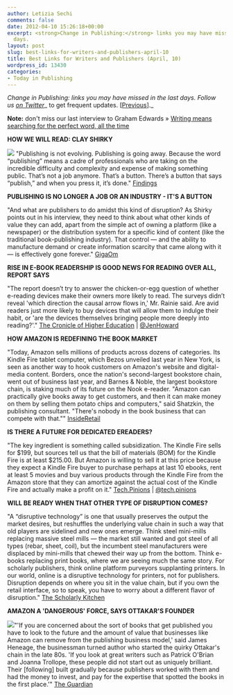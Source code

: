 ```yaml
---
author: Letizia Sechi
comments: false
date: 2012-04-10 15:26:18+00:00
excerpt: <strong>Change in Publishing:</strong> links you may have missed in the last
  days.
layout: post
slug: best-links-for-writers-and-publishers-april-10
title: Best Links for Writers and Publishers (April, 10)
wordpress_id: 13430
categories:
- Today in Publishing
---
```


_Change in Publishing: links you may have missed in the last days.
Follow us [on Twitter](http://www.twitter.com/40kbooks)__ to get frequent updates. [[Previous](http://www.40kbooks.com/?p=13415)]._

**Note:** don't miss our last interview to Graham Edwards » [Writing means searching for the perfect word, all the time](http://www.40kbooks.com/?p=13409)

**HOW WE WILL READ: CLAY SHIRKY**

![](http://www.40kbooks.com/wp-content/uploads/tumblr_m02x6fh6bD1qidn1b.jpeg) "Publishing is not evolving. Publishing is going away. Because the word “publishing” means a cadre of professionals who are taking on the incredible difficulty and complexity and expense of making something public. That’s not a job anymore. That’s a button. There’s a button that says “publish,” and when you press it, it’s done."
[Findings](http://blog.findings.com/post/20527246081/how-we-will-read-clay-shirky)

**PUBLISHING IS NO LONGER A JOB OR AN INDUSTRY - IT'S A BUTTON**

"And what are publishers to do amidst this kind of disruption? As Shirky points out in his interview, they need to think about what other kinds of value they can add, apart from the simple act of owning a platform (like a newspaper) or the distribution system for a specific kind of content (like the traditional book-publishing industry). That control — and the ability to manufacture demand or create information scarcity that came along with it — is effectively gone forever."
[GigaOm](http://gigaom.com/2012/04/09/publishing-is-no-longer-a-job-or-an-industry-its-a-button/?utm_source=social&utm_medium=twitter&utm_campaign=gigaom)

**RISE IN E-BOOK READERSHIP IS GOOD NEWS FOR READING OVER ALL, REPORT SAYS**

"The report doesn’t try to answer the chicken-or-egg question of whether e-reading devices make their owners more likely to read. The surveys didn’t reveal 'which direction the causal arrow flows in,' Mr. Rainie said. Are avid readers just more likely to buy devices that will allow them to indulge their habit, or 'are the devices themselves bringing people more deeply into reading?'."
[The Cronicle of Higher Education](http://chronicle.com/blogs/wiredcampus/rise-in-e-book-readership-good-news-for-reading-over-all-report-says/35955) | [@JenHoward](https://twitter.com/#!/JenHoward)

**HOW AMAZON IS REDEFINING THE BOOK MARKET**

"Today, Amazon sells millions of products across dozens of categories. Its Kindle Fire tablet computer, which Bezos unveiled last year in New York, is seen as another way to hook customers on Amazon's website and digital-media content.
Borders, once the nation's second-largest bookstore chain, went out of business last year, and Barnes & Noble, the largest bookstore chain, is staking much of its future on the Nook e-reader.
"Amazon can practically give books away to get customers, and then it can make money on them by selling them potato chips and computers," said Shatzkin, the publishing consultant. "There's nobody in the book business that can compete with that.""
[InsideRetail](http://www.insideretailing.com.au/IR/IRnews/How-Amazon-is-redefining-the-book-market-4630.aspx)

**IS THERE A FUTURE FOR DEDICATED EREADERS?**

"The key ingredient is something called subsidization. The Kindle Fire sells for $199, but sources tell us that the bill of materials (BOM) for the Kindle Fire is at least $215.00. But Amazon is willing to sell it at this price because they expect a Kindle Fire buyer to purchase perhaps at last 10 ebooks, rent at least 5 movies and buy various products through the Kindle Fire from the Amazon store that they can amortize against the actual cost of the Kindle Fire and actually make a profit on it."
[Tech.Pinions](http://techpinions.com/is-there-a-future-for-dedicated-ereaders/6347) | [@tech.pinions](http://www.twitter.com/techpinions)

**WILL BE READY WHEN THAT OTHER TYPE OF DISRUPTION COMES?**

"A “disruptive technology” is one that usually preserves the output the market desires, but reshuffles the underlying value chain in such a way that old players are sidelined and new ones emerge. Think steel mini-mills replacing massive steel mills — the market still wanted and got steel of all types (rebar, sheet, coil), but the incumbent steel manufacturers were displaced by mini-mills that chewed their way up from the bottom. Think e-books replacing print books, where we are seeing much the same story. For scholarly publishers, think online platform purveyors supplanting printers. In our world, online is a disruptive technology for printers, not for publishers. Disruption depends on where you sit in the value chain, but if you own the retail interface, so to speak, you have to worry about a different flavor of disruption."
[The Scholarly Kitchen](http://scholarlykitchen.sspnet.org/2012/04/03/will-we-be-ready-when-that-other-type-of-disruption-comes/)

**AMAZON A 'DANGEROUS' FORCE, SAYS OTTAKAR'S FOUNDER**

![](http://www.40kbooks.com/wp-content/uploads/Ottakers-founder-James-He-008.jpeg)"'If you are concerned about the sort of books that get published you have to look to the future and the amount of value that businesses like Amazon can remove from the publishing business model,' said James Heneage, the businessman turned author who started the quirky Ottakar's chain in the late 80s. 'If you look at great writers such as Patrick O'Brian and Joanna Trollope, these people did not start out as uniquely brilliant. Their [following] built gradually because publishers worked with them and had the money to invest, and pay for the expertise that spotted the books in the first place.'"
[The Guardian](http://www.guardian.co.uk/business/2012/apr/05/amazon-dangerous-ottakar-james-heneage)
